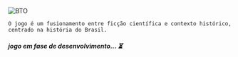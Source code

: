  ![BTO](https://github.com/senhorN/Brazil_Time_Odyssey/assets/90424448/14a34375-b2aa-425a-8a2a-1ac3c44bf724)

`O jogo é um fusionamento entre ficção científica e contexto histórico, centrado na história do Brasil. ` 
#### ***jogo em fase de desenvolvimento... ⏳***

